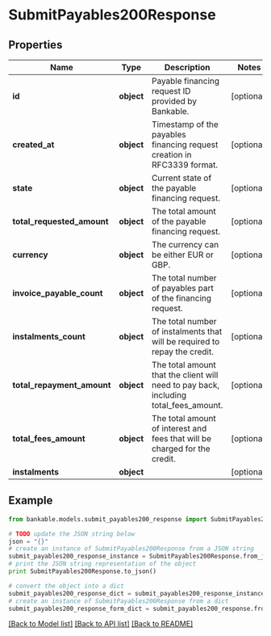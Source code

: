 # SubmitPayables200Response


## Properties

Name | Type | Description | Notes
------------ | ------------- | ------------- | -------------
**id** | **object** | Payable financing request ID provided by Bankable. | [optional] 
**created_at** | **object** | Timestamp of the payables financing request creation in RFC3339 format. | [optional] 
**state** | **object** | Current state of the payable financing request. | [optional] 
**total_requested_amount** | **object** | The total amount of the payable financing request. | [optional] 
**currency** | **object** | The currency can be either EUR or GBP. | [optional] 
**invoice_payable_count** | **object** | The total number of payables part of the financing request. | [optional] 
**instalments_count** | **object** | The total number of instalments that will be required to repay the credit. | [optional] 
**total_repayment_amount** | **object** | The total amount that the client will need to pay back, including total_fees_amount. | [optional] 
**total_fees_amount** | **object** | The total amount of interest and fees that will be charged for the credit. | [optional] 
**instalments** | **object** |  | [optional] 

## Example

```python
from bankable.models.submit_payables200_response import SubmitPayables200Response

# TODO update the JSON string below
json = "{}"
# create an instance of SubmitPayables200Response from a JSON string
submit_payables200_response_instance = SubmitPayables200Response.from_json(json)
# print the JSON string representation of the object
print SubmitPayables200Response.to_json()

# convert the object into a dict
submit_payables200_response_dict = submit_payables200_response_instance.to_dict()
# create an instance of SubmitPayables200Response from a dict
submit_payables200_response_form_dict = submit_payables200_response.from_dict(submit_payables200_response_dict)
```
[[Back to Model list]](../README.md#documentation-for-models) [[Back to API list]](../README.md#documentation-for-api-endpoints) [[Back to README]](../README.md)


